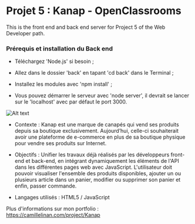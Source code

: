 # Projet 5 : Kanap - OpenClassrooms

This is the front end and back end server for Project 5 of the Web Developer path.

### Prérequis et installation du Back end

+ Téléchargez 'Node.js' si besoin ;

+ Allez dans le dossier 'back' en tapant 'cd back' dans le Terminal ;

+ Installez les modules avec 'npm install' ;

+ Vous pouvez démarrer le serveur avec 'node server', il devrait se lancer sur le 'localhost' avec par défaut le port 3000.

![Alt text](/lapanthereCover.webp?raw=true "Cover Booki OpenClassrooms")

+ Contexte : 
Kanap est une marque de canapés qui vend ses produits depuis sa boutique exclusivement. Aujourd’hui, celle-ci souhaiterait avoir une plateforme de e-commerce en plus de sa boutique physique pour vendre ses produits sur Internet.

+ Objectifs : 
Unifier les travaux déjà réalisés par les développeurs front-end et back-end, en intégrant dynamiquement les éléments de l'API dans les différentes pages web avec JavaScript. L'utilisateur doit pouvoir visualiser l'ensemble des produits disponibles, ajouter un ou plusieurs article dans un panier, modifier ou supprimer son panier et enfin, passer commande.

+ Langages utilisés : HTML5 / JavaScript

Plus d'informations sur mon portfolio : https://camillelinan.com/project/Kanap
